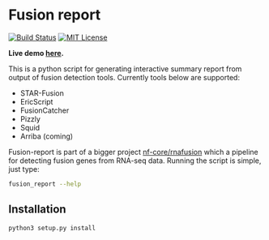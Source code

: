 # Fusion report

[![Build Status](https://travis-ci.org/matq007/fusion-report.svg?branch=master)](https://travis-ci.org/matq007/fusion-report)
[![MIT License](https://img.shields.io/github/license/matq007/fusion-report.svg)](https://github.com/matq007/fusion-report/blob/master/LICENSE)

**Live demo [here](https://matq007.github.io/fusion-report/example/).**

This is a python script for generating interactive summary report from output of fusion detection tools.
Currently tools below are supported:

* STAR-Fusion
* EricScript
* FusionCatcher
* Pizzly
* Squid
* Arriba (coming)

Fusion-report is part of a bigger project [nf-core/rnafusion](https://github.com/nf-core/rnafusion) which a pipeline
for detecting fusion genes from RNA-seq data. Running the script is simple, just type:

```bash
fusion_report --help
```

## Installation

```bash
python3 setup.py install
```
